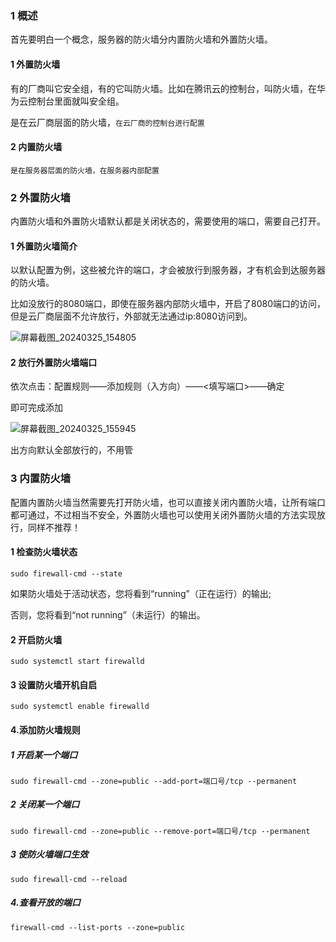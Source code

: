 ### 1 概述

首先要明白一个概念，服务器的防火墙分内置防火墙和外置防火墙。

#### 1 外置防火墙

有的厂商叫它安全组，有的它叫防火墙。比如在腾讯云的控制台，叫防火墙，在华为云控制台里面就叫安全组。

是在云厂商层面的防火墙，`在云厂商的控制台进行配置`

#### 2 内置防火墙

`是在服务器层面的防火墙，在服务器内部配置`

### 2 外置防火墙

内置防火墙和外置防火墙默认都是关闭状态的，需要使用的端口，需要自己打开。

#### 1 外置防火墙简介

以默认配置为例，这些被允许的端口，才会被放行到服务器，才有机会到达服务器的防火墙。

比如没放行的8080端口，即使在服务器内部防火墙中，开启了8080端口的访问，但是云厂商层面不允许放行，外部就无法通过ip:8080访问到。

![屏幕截图_20240325_154805](https://blog-resources.this0.com/image/202403251550772.png?x-oss-process=style/this0-blog)

#### 2 放行外置防火墙端口

依次点击：配置规则——添加规则（入方向）——<填写端口>——确定

即可完成添加

![屏幕截图_20240325_155945](https://blog-resources.this0.com/image/202403251600441.png?x-oss-process=style/this0-blog)

出方向默认全部放行的，不用管

### 3 内置防火墙

配置内置防火墙当然需要先打开防火墙，也可以直接关闭内置防火墙，让所有端口都可通过，不过相当不安全，外置防火墙也可以使用关闭外置防火墙的方法实现放行，同样不推荐！

#### 1 检查防火墙状态

```
sudo firewall-cmd --state
```

如果防火墙处于活动状态，您将看到“running”（正在运行）的输出;

否则，您将看到“not running”（未运行）的输出。

#### 2 开启防火墙

```
sudo systemctl start firewalld
```

#### 3 设置防火墙开机自启

```
sudo systemctl enable firewalld
```

#### 4.添加防火墙规则

##### 1 开启某一个端口

```
sudo firewall-cmd --zone=public --add-port=端口号/tcp --permanent
```

##### 2 关闭某一个端口

```
sudo firewall-cmd --zone=public --remove-port=端口号/tcp --permanent
```

##### 3 使防火墙端口生效

```
sudo firewall-cmd --reload
```

##### 4.查看开放的端口

```
firewall-cmd --list-ports --zone=public
```

